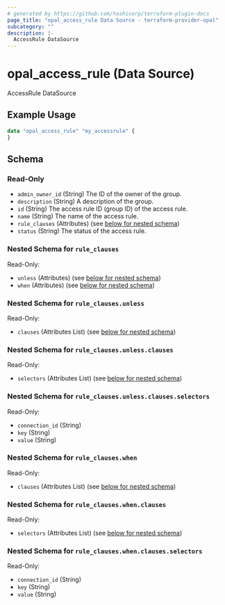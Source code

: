 ```yaml
---
# generated by https://github.com/hashicorp/terraform-plugin-docs
page_title: "opal_access_rule Data Source - terraform-provider-opal"
subcategory: ""
description: |-
  AccessRule DataSource
---
```


# opal_access_rule (Data Source)

AccessRule DataSource

## Example Usage

```terraform
data "opal_access_rule" "my_accessrule" {
}
```

<!-- schema generated by tfplugindocs -->
## Schema

### Read-Only

- `admin_owner_id` (String) The ID of the owner of the group.
- `description` (String) A description of the group.
- `id` (String) The access rule ID (group ID) of the access rule.
- `name` (String) The name of the access rule.
- `rule_clauses` (Attributes) (see [below for nested schema](#nestedatt--rule_clauses))
- `status` (String) The status of the access rule.

<a id="nestedatt--rule_clauses"></a>
### Nested Schema for `rule_clauses`

Read-Only:

- `unless` (Attributes) (see [below for nested schema](#nestedatt--rule_clauses--unless))
- `when` (Attributes) (see [below for nested schema](#nestedatt--rule_clauses--when))

<a id="nestedatt--rule_clauses--unless"></a>
### Nested Schema for `rule_clauses.unless`

Read-Only:

- `clauses` (Attributes List) (see [below for nested schema](#nestedatt--rule_clauses--unless--clauses))

<a id="nestedatt--rule_clauses--unless--clauses"></a>
### Nested Schema for `rule_clauses.unless.clauses`

Read-Only:

- `selectors` (Attributes List) (see [below for nested schema](#nestedatt--rule_clauses--unless--clauses--selectors))

<a id="nestedatt--rule_clauses--unless--clauses--selectors"></a>
### Nested Schema for `rule_clauses.unless.clauses.selectors`

Read-Only:

- `connection_id` (String)
- `key` (String)
- `value` (String)




<a id="nestedatt--rule_clauses--when"></a>
### Nested Schema for `rule_clauses.when`

Read-Only:

- `clauses` (Attributes List) (see [below for nested schema](#nestedatt--rule_clauses--when--clauses))

<a id="nestedatt--rule_clauses--when--clauses"></a>
### Nested Schema for `rule_clauses.when.clauses`

Read-Only:

- `selectors` (Attributes List) (see [below for nested schema](#nestedatt--rule_clauses--when--clauses--selectors))

<a id="nestedatt--rule_clauses--when--clauses--selectors"></a>
### Nested Schema for `rule_clauses.when.clauses.selectors`

Read-Only:

- `connection_id` (String)
- `key` (String)
- `value` (String)

